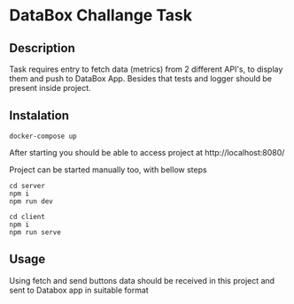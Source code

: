 # DataBox Challange Task

## Description
Task requires entry to fetch data (metrics) from 2 different API's, to display them and push to DataBox App.
Besides that tests and logger should be present inside project.

## Instalation
```
docker-compose up
```

After starting you should be able to access project at http://localhost:8080/ <br/>

Project can be started manually too, with bellow steps
```
cd server
npm i
npm run dev
```
```
cd client
npm i
npm run serve
```


## Usage

Using fetch and send buttons data should be received in this project and sent to Databox app in suitable format


